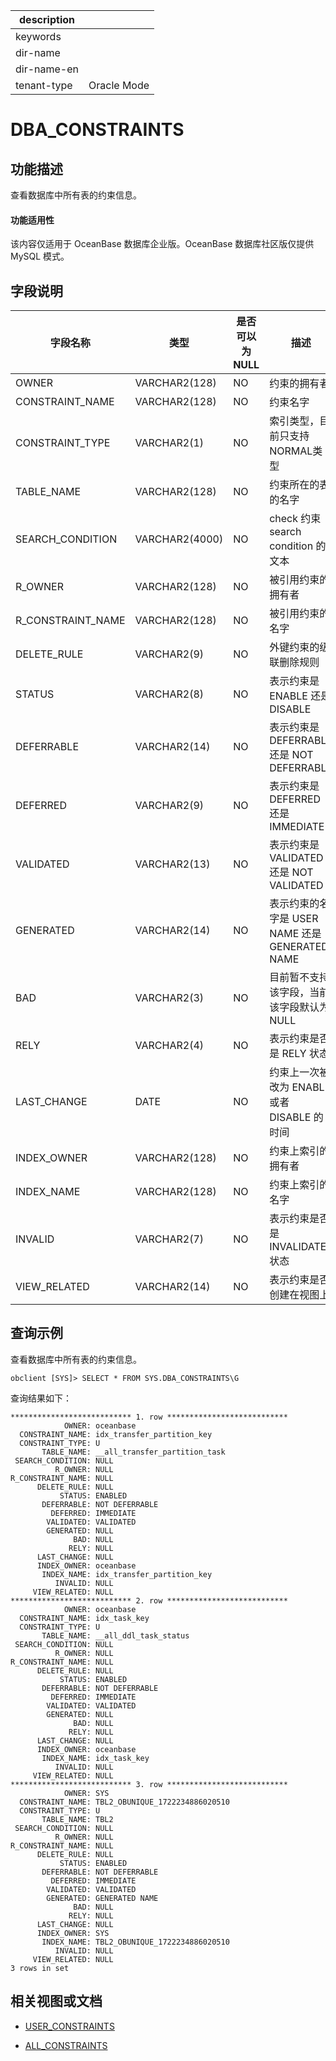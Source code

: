 |description||
|---|---|
|keywords||
|dir-name||
|dir-name-en||
|tenant-type|Oracle Mode|

# DBA_CONSTRAINTS

## 功能描述

查看数据库中所有表的约束信息。

  <main id="notice" >
    <h4>功能适用性</h4>
    <p>该内容仅适用于 OceanBase 数据库企业版。OceanBase 数据库社区版仅提供 MySQL 模式。</p>
  </main>

## 字段说明



|     **字段名称**      |     **类型**     | **是否可以为 NULL** |                      **描述**                      |
|-------------------|----------------|----------------|--------------------------------------------------|
| OWNER             | VARCHAR2(128)  | NO             | 约束的拥有者                                           |
| CONSTRAINT_NAME   | VARCHAR2(128)  | NO             | 约束名字                                             |
| CONSTRAINT_TYPE   | VARCHAR2(1)    | NO             | 索引类型，目前只支持 NORMAL类型                              |
| TABLE_NAME        | VARCHAR2(128)  | NO             | 约束所在的表的名字                                        |
| SEARCH_CONDITION  | VARCHAR2(4000) | NO             | check 约束 search condition 的文本                    |
| R_OWNER           | VARCHAR2(128)  | NO             | 被引用约束的拥有者                                        |
| R_CONSTRAINT_NAME | VARCHAR2(128)  | NO             | 被引用约束的名字                                         |
| DELETE_RULE       | VARCHAR2(9)    | NO             | 外键约束的级联删除规则                                      |
| STATUS            | VARCHAR2(8)    | NO             | 表示约束是 ENABLE 还是 DISABLE                          |
| DEFERRABLE        | VARCHAR2(14)   | NO             | 表示约束是 DEFERRABLE 还是 NOT DEFERRABLE               |
| DEFERRED          | VARCHAR2(9)    | NO             | 表示约束是 DEFERRED 还是 IMMEDIATE                      |
| VALIDATED         | VARCHAR2(13)   | NO             | 表示约束是 VALIDATED 还是 NOT VALIDATED |
| GENERATED         | VARCHAR2(14)   | NO             | 表示约束的名字是 USER NAME 还是 GENERATED NAME             |
| BAD               | VARCHAR2(3)    | NO             | 目前暂不支持该字段，当前该字段默认为 NULL                          |
| RELY              | VARCHAR2(4)    | NO             | 表示约束是否是 RELY 状态                                  |
| LAST_CHANGE       | DATE           | NO             | 约束上一次被改为 ENABLE 或者 DISABLE 的时间                   |
| INDEX_OWNER       | VARCHAR2(128)  | NO             | 约束上索引的拥有者                                        |
| INDEX_NAME        | VARCHAR2(128)  | NO             | 约束上索引的名字                                         |
| INVALID           | VARCHAR2(7)    | NO             | 表示约束是否是 INVALIDATE 状态                            |
| VIEW_RELATED      | VARCHAR2(14)   | NO             | 表示约束是否创建在视图上                                     |

## 查询示例

查看数据库中所有表的约束信息。

```shell
obclient [SYS]> SELECT * FROM SYS.DBA_CONSTRAINTS\G
```

查询结果如下：

```shell
*************************** 1. row ***************************
            OWNER: oceanbase
  CONSTRAINT_NAME: idx_transfer_partition_key
  CONSTRAINT_TYPE: U
       TABLE_NAME: __all_transfer_partition_task
 SEARCH_CONDITION: NULL
          R_OWNER: NULL
R_CONSTRAINT_NAME: NULL
      DELETE_RULE: NULL
           STATUS: ENABLED
       DEFERRABLE: NOT DEFERRABLE
         DEFERRED: IMMEDIATE
        VALIDATED: VALIDATED
        GENERATED: NULL
              BAD: NULL
             RELY: NULL
      LAST_CHANGE: NULL
      INDEX_OWNER: oceanbase
       INDEX_NAME: idx_transfer_partition_key
          INVALID: NULL
     VIEW_RELATED: NULL
*************************** 2. row ***************************
            OWNER: oceanbase
  CONSTRAINT_NAME: idx_task_key
  CONSTRAINT_TYPE: U
       TABLE_NAME: __all_ddl_task_status
 SEARCH_CONDITION: NULL
          R_OWNER: NULL
R_CONSTRAINT_NAME: NULL
      DELETE_RULE: NULL
           STATUS: ENABLED
       DEFERRABLE: NOT DEFERRABLE
         DEFERRED: IMMEDIATE
        VALIDATED: VALIDATED
        GENERATED: NULL
              BAD: NULL
             RELY: NULL
      LAST_CHANGE: NULL
      INDEX_OWNER: oceanbase
       INDEX_NAME: idx_task_key
          INVALID: NULL
     VIEW_RELATED: NULL
*************************** 3. row ***************************
            OWNER: SYS
  CONSTRAINT_NAME: TBL2_OBUNIQUE_1722234886020510
  CONSTRAINT_TYPE: U
       TABLE_NAME: TBL2
 SEARCH_CONDITION: NULL
          R_OWNER: NULL
R_CONSTRAINT_NAME: NULL
      DELETE_RULE: NULL
           STATUS: ENABLED
       DEFERRABLE: NOT DEFERRABLE
         DEFERRED: IMMEDIATE
        VALIDATED: VALIDATED
        GENERATED: GENERATED NAME
              BAD: NULL
             RELY: NULL
      LAST_CHANGE: NULL
      INDEX_OWNER: SYS
       INDEX_NAME: TBL2_OBUNIQUE_1722234886020510
          INVALID: NULL
     VIEW_RELATED: NULL
3 rows in set
```

## 相关视图或文档

* [USER_CONSTRAINTS](25900.user_constraints-of-oracle-mode.md)

* [ALL_CONSTRAINTS](800.all_constraints-of-oracle-mode.md)

